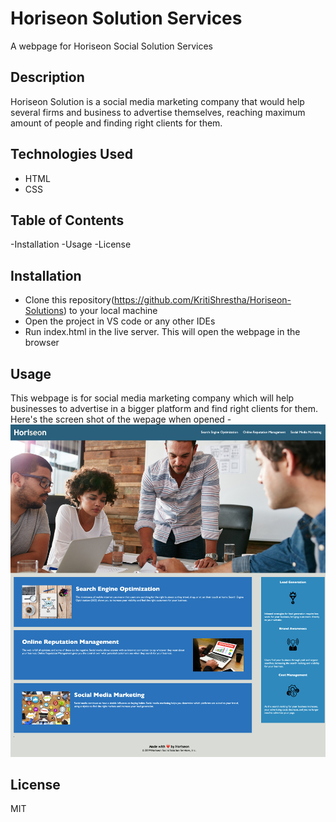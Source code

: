 
# Horiseon Solution Services 
A webpage for Horiseon Social Solution Services 

## Description
Horiseon Solution is a social media marketing company that would help several firms and business to advertise themselves, reaching maximum amount of people and finding right clients for them. 

## Technologies Used 
- HTML
- CSS

## Table of Contents
-Installation
-Usage
-License

## Installation
- Clone this repository(https://github.com/KritiShrestha/Horiseon-Solutions) to your local machine 
- Open the project in VS code or any other IDEs
- Run index.html in the live server. This will open the webpage in the browser

## Usage
This webpage is for social media marketing company which will help businesses to advertise in a bigger platform and find right clients for them.  Here's the screen shot of the wepage when opened -
![Image is the screenshot of homepage of Horiseon Solution](./Develop/assets/images/horiseon-homepage-screenshot.png)

## License
MIT


